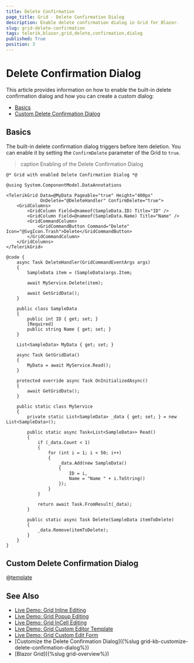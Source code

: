 ```yaml
---
title: Delete Confirmation
page_title: Grid - Delete Confirmation Dialog
description: Enable delete confirmation dialog in Grid for Blazor.
slug: grid-delete-confirmation
tags: telerik,blazor,grid,delete,confirmation,dialog
published: True
position: 3
---
```


# Delete Confirmation Dialog

This article provides information on how to enable the built-in delete confirmation dialog and how you can create a custom dialog:
* [Basics](#basics)
* [Custom Delete Confirmation Dialog](#custom-delete-confirmation-dialog)

## Basics

The built-in delete confirmation dialog triggers before item deletion. You can enable it by setting the `ConfirmDelete` parameter of the Grid to `true`.

>caption Enabling of the Delete Confirmation Dialog

````RAZOR
@* Grid with enabled Delete Confirmation Dialog *@

@using System.ComponentModel.DataAnnotations

<TelerikGrid Data=@MyData Pageable="true" Height="400px"
             OnDelete="@DeleteHandler" ConfirmDelete="true">
    <GridColumns>
        <GridColumn Field=@nameof(SampleData.ID) Title="ID" />
        <GridColumn Field=@nameof(SampleData.Name) Title="Name" />
        <GridCommandColumn>
            <GridCommandButton Command="Delete" Icon="@SvgIcon.Trash">Delete</GridCommandButton>
        </GridCommandColumn>
    </GridColumns>
</TelerikGrid>

@code {
    async Task DeleteHandler(GridCommandEventArgs args)
    {
        SampleData item = (SampleData)args.Item;

        await MyService.Delete(item);

        await GetGridData();
    }

    public class SampleData
    {
        public int ID { get; set; }
        [Required]
        public string Name { get; set; }
    }

    List<SampleData> MyData { get; set; }

    async Task GetGridData()
    {
        MyData = await MyService.Read();
    }

    protected override async Task OnInitializedAsync()
    {
        await GetGridData();
    }

    public static class MyService
    {
        private static List<SampleData> _data { get; set; } = new List<SampleData>();

        public static async Task<List<SampleData>> Read()
        {
            if (_data.Count < 1)
            {
                for (int i = 1; i < 50; i++)
                {
                    _data.Add(new SampleData()
                    {
                        ID = i,
                        Name = "Name " + i.ToString()
                    });
                }
            }

            return await Task.FromResult(_data);
        }

        public static async Task Delete(SampleData itemToDelete)
        {
            _data.Remove(itemToDelete);
        }
    }
}
````

## Custom Delete Confirmation Dialog

@[template](/_contentTemplates/grid/built-in-dialogs.md#delete-confirmation)


## See Also

* [Live Demo: Grid Inline Editing](https://demos.telerik.com/blazor-ui/grid/editing-inline)
* [Live Demo: Grid Popup Editing](https://demos.telerik.com/blazor-ui/grid/editing-popup)
* [Live Demo: Grid InCell Editing](https://demos.telerik.com/blazor-ui/grid/editing-incell)
* [Live Demo: Grid Custom Editor Template](https://demos.telerik.com/blazor-ui/grid/custom-editor)
* [Live Demo: Grid Custom Edit Form](https://demos.telerik.com/blazor-ui/grid/editing-custom-form)
* [Customize the Delete Confirmation Dialog]({%slug grid-kb-customize-delete-confirmation-dialog%})
* [Blazor Grid]({%slug grid-overview%})

